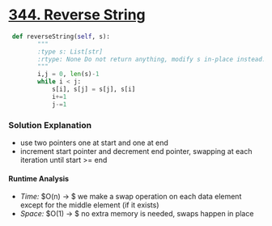 # [344. Reverse String](https://leetcode.com/problems/reverse-string/)

```python
 def reverseString(self, s):
        """
        :type s: List[str]
        :rtype: None Do not return anything, modify s in-place instead.
        """
        i,j = 0, len(s)-1
        while i < j:
            s[i], s[j] = s[j], s[i]
            i+=1
            j-=1

```

### Solution Explanation 
- use two pointers one at start and one at end 
- increment start pointer and decrement end pointer, swapping at each iteration until start >= end

#### Runtime Analysis  
- *Time:* $O(n) -> $ we make a swap operation on each data element except for the middle element (if it exists)
- *Space:* $O(1) -> $ no extra memory is needed, swaps happen in place 